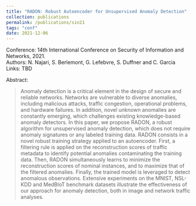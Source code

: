 ```yaml
---
title: "RADON: Robust Autoencoder for Unsupervised Anomaly Detection"
collection: publications
permalink: /publications/sin21
tags: "conf"
date: 2021-12-06
---
```

Conference: 14th International Conference on Security of Information and Networks, 2021.  
Authors: N. Najari, S. Berlemont, G. Lefebvre, S. Duffner and C. Garcia   
Links: TBD

Abstract:
> Anomaly detection is a critical element in the design
of secure and reliable networks. Networks are vulnerable to
diverse anomalies, including malicious attacks, traffic congestion,
operational problems, and hardware failures. In addition, novel
unknown anomalies are constantly emerging, which challenges
existing knowledge-based anomaly detectors.
In this paper, we propose RADON, a robust algorithm for
unsupervised anomaly detection, which does not require anomaly
signatures or any labeled training data. RADON consists in a
novel robust training strategy applied to an autoencoder. First,
a filtering rule is applied on the reconstruction scores of traffic
metadata to identify potential anomalies contaminating the training
data. Then, RADON simultaneously learns to minimize the
reconstruction scores of nominal instances, and to maximize that
of the filtered anomalies. Finally, the trained model is leveraged
to detect anomalous observations. Extensive experiments on the
MNIST, NSL-KDD and MedBIoT benchmark datasets illustrate
the effectiveness of our approach for anomaly detection, both in
image and network traffic analyses.

